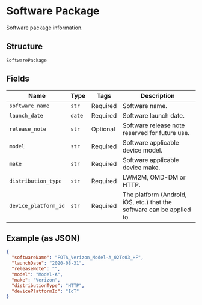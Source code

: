 
# Software Package

Software package information.

## Structure

`SoftwarePackage`

## Fields

| Name | Type | Tags | Description |
|  --- | --- | --- | --- |
| `software_name` | `str` | Required | Software name. |
| `launch_date` | `date` | Required | Software launch date. |
| `release_note` | `str` | Optional | Software release note reserved for future use. |
| `model` | `str` | Required | Software applicable device model. |
| `make` | `str` | Required | Software applicable device make. |
| `distribution_type` | `str` | Required | LWM2M, OMD-DM or HTTP. |
| `device_platform_id` | `str` | Required | The platform (Android, iOS, etc.) that the software can be applied to. |

## Example (as JSON)

```json
{
  "softwareName": "FOTA_Verizon_Model-A_02To03_HF",
  "launchDate": "2020-08-31",
  "releaseNote": "",
  "model": "Model-A",
  "make": "Verizon",
  "distributionType": "HTTP",
  "devicePlatformId": "IoT"
}
```

